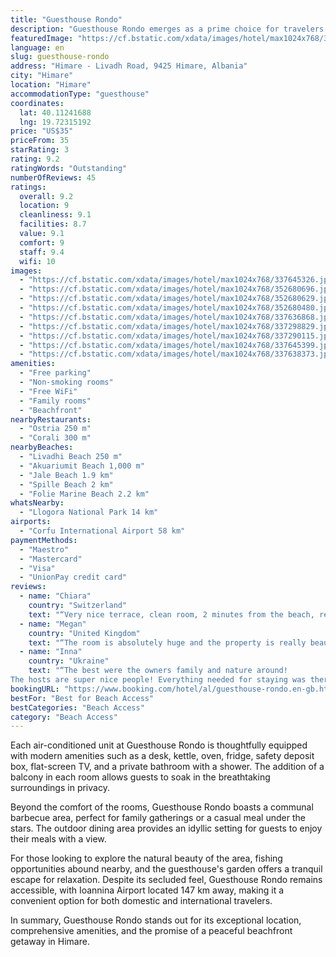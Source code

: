 ```yaml
---
title: "Guesthouse Rondo"
description: "Guesthouse Rondo emerges as a prime choice for travelers seeking a serene beachfront retreat in Himare."
featuredImage: "https://cf.bstatic.com/xdata/images/hotel/max1024x768/337645326.jpg?k=31c6a048a4cb15aa7bdd69ec89b5ba6cdd8a3b8d60970ff2fa1e13ccb300477f&o=&hp=1"
language: en
slug: guesthouse-rondo
address: "Himare - Livadh Road, 9425 Himare, Albania"
city: "Himare"
location: "Himare"
accommodationType: "guesthouse"
coordinates:
  lat: 40.11241688
  lng: 19.72315192
price: "US$35"
priceFrom: 35
starRating: 3
rating: 9.2
ratingWords: "Outstanding"
numberOfReviews: 45
ratings:
  overall: 9.2
  location: 9
  cleanliness: 9.1
  facilities: 8.7
  value: 9.1
  comfort: 9
  staff: 9.4
  wifi: 10
images:
  - "https://cf.bstatic.com/xdata/images/hotel/max1024x768/337645326.jpg?k=31c6a048a4cb15aa7bdd69ec89b5ba6cdd8a3b8d60970ff2fa1e13ccb300477f&o=&hp=1"
  - "https://cf.bstatic.com/xdata/images/hotel/max1024x768/352680696.jpg?k=e6776d94299bc433efd861f527e1638d51d7466cb39e0bd3e835985c3ea0e0e8&o=&hp=1"
  - "https://cf.bstatic.com/xdata/images/hotel/max1024x768/352680629.jpg?k=0f7588f006bc33ddf9432088188e6c68d2c12c725a74e92b8cc7a7b190dc311d&o=&hp=1"
  - "https://cf.bstatic.com/xdata/images/hotel/max1024x768/352680480.jpg?k=c85c9be02b65f97399027a4872d08d70b993901bb2d769e881aaa89492d44cf1&o=&hp=1"
  - "https://cf.bstatic.com/xdata/images/hotel/max1024x768/337636868.jpg?k=a78173384494200fa0f34e8f0ea80846cf04c3bb95959670868424a6c9adcd7f&o=&hp=1"
  - "https://cf.bstatic.com/xdata/images/hotel/max1024x768/337298829.jpg?k=219a615cbc66ef584fdd902f6e0aad5d411704ee4b1a60370660620b5ab6a199&o=&hp=1"
  - "https://cf.bstatic.com/xdata/images/hotel/max1024x768/337290115.jpg?k=a519b97bf11195332269e2b524b0d12a166789eb96b7bdfd92d1f38d14bf59cd&o=&hp=1"
  - "https://cf.bstatic.com/xdata/images/hotel/max1024x768/337645399.jpg?k=9ee4f429e3238c1acb8589a460a7a0b129fe2ea6c8fcac03cf0ffa31382b28bf&o=&hp=1"
  - "https://cf.bstatic.com/xdata/images/hotel/max1024x768/337638373.jpg?k=7e4f35e02a371a3b4385784f6035e9181b074143e70eb2ea62b871f2bff84d8e&o=&hp=1"
amenities:
  - "Free parking"
  - "Non-smoking rooms"
  - "Free WiFi"
  - "Family rooms"
  - "Beachfront"
nearbyRestaurants:
  - "Ostria 250 m"
  - "Corali 300 m"
nearbyBeaches:
  - "Livadhi Beach 250 m"
  - "Akuariumit Beach 1,000 m"
  - "Jale Beach 1.9 km"
  - "Spille Beach 2 km"
  - "Folie Marine Beach 2.2 km"
whatsNearby:
  - "Llogora National Park 14 km"
airports:
  - "Corfu International Airport 58 km"
paymentMethods:
  - "Maestro"
  - "Mastercard"
  - "Visa"
  - "UnionPay credit card"
reviews:
  - name: "Chiara"
    country: "Switzerland"
    text: "“Very nice terrace, clean room, 2 minutes from the beach, restaurants, supermarket. Relaxing location , beach not crowded at all. Very nice owner”"
  - name: "Megan"
    country: "United Kingdom"
    text: "“The room is absolutely huge and the property is really beautiful - especially the garden. Communication with Andonia was always easy and she checked in with us during our stay to make sure we had everything we needed. It's just a short walk from...”"
  - name: "Inna"
    country: "Ukraine"
    text: "“The best were the owners family and nature around!
The hosts are super nice people! Everything needed for staying was there. A bit thin walls, we could here our neighbors)) But we loved this place!”"
bookingURL: "https://www.booking.com/hotel/al/guesthouse-rondo.en-gb.html?aid=8035640"
bestFor: "Best for Beach Access"
bestCategories: "Beach Access"
category: "Beach Access"
---
```


Each air-conditioned unit at Guesthouse Rondo is thoughtfully equipped with modern amenities such as a desk, kettle, oven, fridge, safety deposit box, flat-screen TV, and a private bathroom with a shower. The addition of a balcony in each room allows guests to soak in the breathtaking surroundings in privacy.

Beyond the comfort of the rooms, Guesthouse Rondo boasts a communal barbecue area, perfect for family gatherings or a casual meal under the stars. The outdoor dining area provides an idyllic setting for guests to enjoy their meals with a view.

For those looking to explore the natural beauty of the area, fishing opportunities abound nearby, and the guesthouse's garden offers a tranquil escape for relaxation. Despite its secluded feel, Guesthouse Rondo remains accessible, with Ioannina Airport located 147 km away, making it a convenient option for both domestic and international travelers.

In summary, Guesthouse Rondo stands out for its exceptional location, comprehensive amenities, and the promise of a peaceful beachfront getaway in Himare.